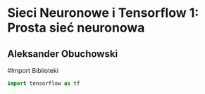 # Sieci Neuronowe i Tensorflow 1: Prosta sieć neuronowa
**Aleksander Obuchowski**
---
#Import Biblioteki
``` Python
import tensorflow as tf
```
